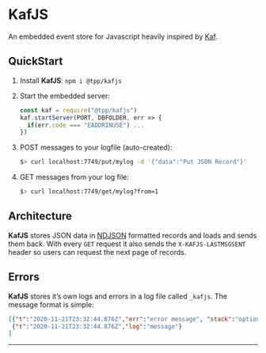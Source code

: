 # KafJS

An embedded event store for Javascript heavily inspired by [Kaf](https://github.com/theproductiveprogrammer/kaf).

## QuickStart

1. Install **KafJS**: `npm i @tpp/kafjs`

2. Start the embedded server: 

   ```js
   const kaf = require("@tpp/kafjs")
   kaf.startServer(PORT, DBFOLDER, err => {
     if(err.code === "EADDRINUSE") ...
   })
   ```

3. POST messages to your logfile (auto-created):

   ```sh
   $> curl localhost:7749/put/mylog -d '{"data":"Put JSON Record"}'
   ```

4. GET messages from your log file:

   ```sh
   $> curl localhost:7749/get/mylog?from=1
   ```

## Architecture

**KafJS** stores JSON data in [NDJSON](http://ndjson.org) formatted records and loads and sends them back. With every `GET` request it also sends the `X-KAFJS-LASTMSGSENT` header so users can request the next page of records.

## Errors

**KafJS** stores it’s own logs and errors in a log file called `_kafjs`. The message format is simple:

```json
[{"t":"2020-11-21T23:32:44.876Z","err":"error message", "stack":"optional"},
 {"t":"2020-11-21T23:32:44.876Z","log":"message"}
]
```

---

